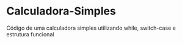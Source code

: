 # Calculadora-Simples
Código de uma calculadora simples utilizando while, switch-case e estrutura funcional  
